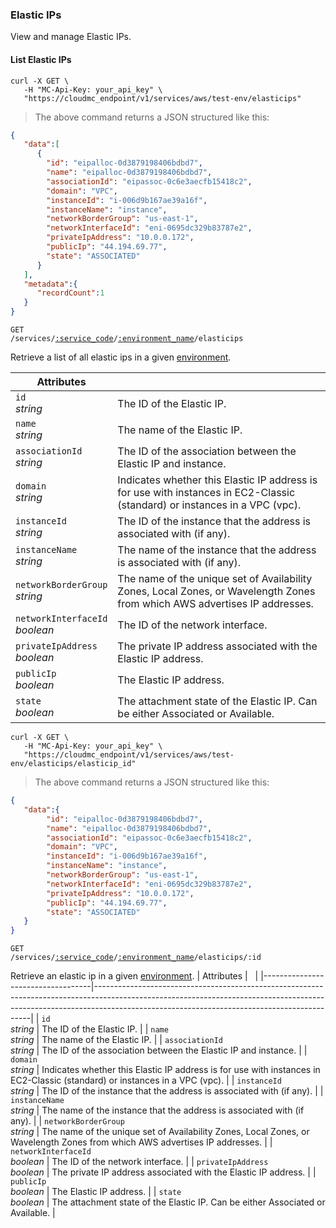 ### Elastic IPs

View and manage Elastic IPs.

<!-------------------- LIST Elastic IPs -------------------->

#### List Elastic IPs

```shell
curl -X GET \
   -H "MC-Api-Key: your_api_key" \
   "https://cloudmc_endpoint/v1/services/aws/test-env/elasticips"
```
> The above command returns a JSON structured like this:

```json
{
   "data":[
      {
        "id": "eipalloc-0d3879198406bdbd7",
        "name": "eipalloc-0d3879198406bdbd7",
        "associationId": "eipassoc-0c6e3aecfb15418c2",
        "domain": "VPC",
        "instanceId": "i-006d9b167ae39a16f",
        "instanceName": "instance",
        "networkBorderGroup": "us-east-1",
        "networkInterfaceId": "eni-0695dc329b83787e2",
        "privateIpAddress": "10.0.0.172",
        "publicIp": "44.194.69.77",
        "state": "ASSOCIATED"
      }
   ],
   "metadata":{
      "recordCount":1
   }
}
```

<code>GET /services/<a href="#administration-service-connections">:service_code</a>/<a href="#administration-environments">:environment_name</a>/elasticips</code>

Retrieve a list of all elastic ips in a given [environment](#administration-environments).

| Attributes                        | &nbsp;                                                                                                                                                                                                                   |
|-----------------------------------|--------------------------------------------------------------------------------------------------------------------------------------------------------------------------------------------------------------------------|
| `id`<br/>*string*                 | The ID of the Elastic IP.                                                                                                                                                                                                  |
| `name`<br/>*string*               | The name of the Elastic IP.                                                                                                                                                                                                |
| `associationId`<br/>*string*            | The ID of the association between the Elastic IP and instance.                                                                                                                                                   |
| `domain`<br/>*string*    | Indicates whether this Elastic IP address is for use with instances in EC2-Classic (standard) or instances in a VPC (vpc).                                                                                                                                                  |
| `instanceId`<br/>*string*          | The ID of the instance that the address is associated with (if any).                                                                                                                                                                     |
| `instanceName`<br/>*string*      | The name of the instance that the address is associated with (if any).                                                                                 |
| `networkBorderGroup`<br/>*string*              | The name of the unique set of Availability Zones, Local Zones, or Wavelength Zones from which AWS advertises IP addresses.                                                                                                                                                                                   |
| `networkInterfaceId`<br/>*boolean*         | The ID of the network interface.            |
| `privateIpAddress`<br/>*boolean*         | The private IP address associated with the Elastic IP address.            |
| `publicIp`<br/>*boolean*         | The Elastic IP address.            |
| `state`<br/>*boolean*         | The attachment state of the Elastic IP. Can be either Associated or Available.            |


<!-------------------- RETRIEVE AN ELASTIC IP -------------------->

```shell
curl -X GET \
   -H "MC-Api-Key: your_api_key" \
   "https://cloudmc_endpoint/v1/services/aws/test-env/elasticips/elasticip_id"
```
> The above command returns a JSON structured like this:

```json
{
   "data":{
        "id": "eipalloc-0d3879198406bdbd7",
        "name": "eipalloc-0d3879198406bdbd7",
        "associationId": "eipassoc-0c6e3aecfb15418c2",
        "domain": "VPC",
        "instanceId": "i-006d9b167ae39a16f",
        "instanceName": "instance",
        "networkBorderGroup": "us-east-1",
        "networkInterfaceId": "eni-0695dc329b83787e2",
        "privateIpAddress": "10.0.0.172",
        "publicIp": "44.194.69.77",
        "state": "ASSOCIATED"
   }
}
```
<code>GET /services/<a href="#administration-service-connections">:service_code</a>/<a href="#administration-environments">:environment_name</a>/elasticips/:id</code>

Retrieve an elastic ip in a given [environment](#administration-environments).
| Attributes                        | &nbsp;                                                                                                                                                                                                                   |
|-----------------------------------|--------------------------------------------------------------------------------------------------------------------------------------------------------------------------------------------------------------------------|
| `id`<br/>*string*                 | The ID of the Elastic IP.                                                                                                                                                                                                  |
| `name`<br/>*string*               | The name of the Elastic IP.                                                                                                                                                                                                |
| `associationId`<br/>*string*            | The ID of the association between the Elastic IP and instance.                                                                                                                                                   |
| `domain`<br/>*string*    | Indicates whether this Elastic IP address is for use with instances in EC2-Classic (standard) or instances in a VPC (vpc).                                                                                                                                                  |
| `instanceId`<br/>*string*          | The ID of the instance that the address is associated with (if any).                                                                                                                                                                     |
| `instanceName`<br/>*string*      | The name of the instance that the address is associated with (if any).                                                                                 |
| `networkBorderGroup`<br/>*string*              | The name of the unique set of Availability Zones, Local Zones, or Wavelength Zones from which AWS advertises IP addresses.                                                                                                                                                                                   |
| `networkInterfaceId`<br/>*boolean*         | The ID of the network interface.            |
| `privateIpAddress`<br/>*boolean*         | The private IP address associated with the Elastic IP address.            |
| `publicIp`<br/>*boolean*         | The Elastic IP address.            |
| `state`<br/>*boolean*         | The attachment state of the Elastic IP. Can be either Associated or Available.            |
